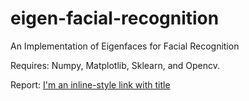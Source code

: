 # eigen-facial-recognition
An Implementation of Eigenfaces for Facial Recognition

Requires: Numpy, Matplotlib, Sklearn, and Opencv. 

Report:
[I'm an inline-style link with title](https://docs.google.com/document/d/1ZtavCuMuoBwvIQ4q-4V3H0YfCfi96rDEX20T3cmcsTU/edit?usp=sharing
 "Eigenfaces: An Implementation for Facial Recognition")

